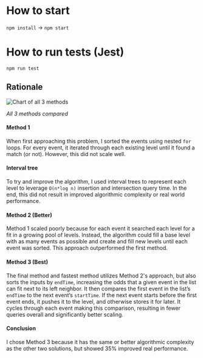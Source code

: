 # How to start

`npm install` →
`npm start`

# How to run tests (Jest)

`npm run test`

## Rationale

![Chart of all 3 methods](https://i.imgur.com/3ilmdbP.png)

*All 3 methods compared*

#### Method 1 
When first approaching this problem, I sorted the events using nested `for` loops. For every event, it iterated through each existing level until it found a match (or not). However, this did not scale well.

#### Interval tree
To try and improve the algorithm, I used interval trees to represent each level to leverage `O(n*log n)` insertion and intersection query time. In the end, this did not result in improved algorithmic complexity or real world performance.

#### Method 2 (Better)
Method 1 scaled poorly because for each event it searched each level for a fit in a growing pool of levels. Instead, the algorithm could fill a base level with as many events as possible and create and fill new levels until each event was sorted. This approach outperformed the first method.

#### Method 3 (Best)
The final method and fastest method utilizes Method 2's approach, but also sorts the inputs by `endTime`, increasing the odds that a given event in the list can fit next to its left neighbor. It then compares the first event in the list’s `endTime` to the next event’s `startTime`. If the next event starts before the first event ends, it pushes it to the level, and otherwise stores it for later. It cycles through each event making this comparison, resulting in fewer queries overall and significantly better scaling.

#### Conclusion
I chose Method 3 because it has the same or better algorithmic complexity as the other two solutions, but showed 35% improved real performance.



